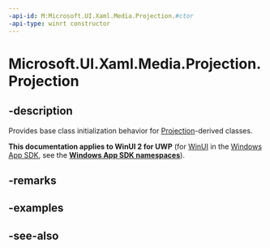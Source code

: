 ```yaml
---
-api-id: M:Microsoft.UI.Xaml.Media.Projection.#ctor
-api-type: winrt constructor
---
```


<!-- Method syntax
protected Projection()
-->

# Microsoft.UI.Xaml.Media.Projection.Projection

## -description
Provides base class initialization behavior for [Projection](projection.md)-derived classes.

**This documentation applies to WinUI 2 for UWP** (for [WinUI](/windows/apps/winui/winui3/) in the [Windows App SDK](/windows/apps/windows-app-sdk/), see the **[Windows App SDK namespaces](/windows/windows-app-sdk/api/winrt/)**).

## -remarks

## -examples

## -see-also
